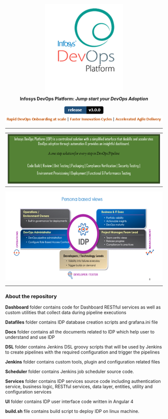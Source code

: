 <div align="center"><img src="/Images Folder/idplogo.png" width="250" align="top" /></div>
<div align="center"
<p><strong>Infosys DevOps Platform: <em>Jump start your DevOps Adoption </em></span></strong></p>
</div>
<div align="center"><!--IDP Release --> <img src="/Images Folder/release.PNG" alt="Release" /></div>
<div align="center">
<img src="/Images Folder/captcha.PNG" />
<hr/>
</div>
<div align="center">
<table>
<colgroup>
<col width="100%" />
</colgroup>
<tbody>
<tr>
<td><img src="/Images Folder/paas1.PNG" alt="IDP"/></a></td>
</tr> 
</tbody> 
</table>
<img src="/Images Folder/idp2.gif" alt="IDP" width="540" height="285" /></td>
</div>
<hr/>
<h3><b>About the repository</b></h3>

**Dashboard** folder contains code for Dashboard RESTful services as well as custom utilities that collect data during pipeline executions

**Datafiles** folder contains IDP database creation scripts and grafana.ini file

**Docs** folder contains all the documents related to IDP which help user to understand and use IDP

**DSL** folder contains Jenkins DSL groovy scripts that will be used by Jenkins to create pipelines with the required configuration and trigger the pipelines

**Jenkins** folder contains custom tools, plugin and configuration related files

**Scheduler** folder contains Jenkins job scheduler source code.

**Services** folder contains IDP services source code including authentication service, business logic, RESTful services, data layer, entities, utility and configuration services

**UI** folder contains IDP user interface code written in Angular 4 

**build.sh** file contains build script to deploy IDP on linux machine.


